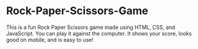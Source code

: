 # Rock-Paper-Scissors-Game
This is a fun Rock Paper Scissors game made using HTML, CSS, and JavaScript. You can play it against the computer. It shows your score, looks good on mobile, and is easy to use!
